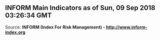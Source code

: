 ## INFORM Main Indicators as of Sun, 09 Sep 2018 03:26:34 GMT

Source: **INFORM (Index For Risk Management) - http://www.inform-index.org**